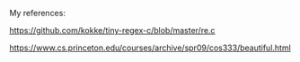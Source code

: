 
My references:

https://github.com/kokke/tiny-regex-c/blob/master/re.c

https://www.cs.princeton.edu/courses/archive/spr09/cos333/beautiful.html